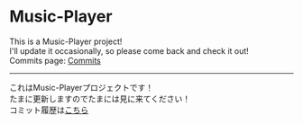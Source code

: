 # Music-Player
This is a Music-Player project!
<br>
I'll update it occasionally, so please come back and check it out!
<br>
Commits page: [Commits](https://github.com/haruto-ooki/Music-Player/commits/main)
***
これはMusic-Playerプロジェクトです！
<br>
たまに更新しますのでたまには見に来てください！
<br>
コミット履歴は[こちら](https://github.com/haruto-ooki/Music-Player/commits/main)
